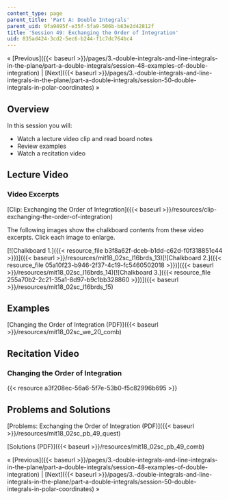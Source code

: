 ```yaml
---
content_type: page
parent_title: 'Part A: Double Integrals'
parent_uid: 9fa9495f-e35f-5fa9-506b-b63e2d42812f
title: 'Session 49: Exchanging the Order of Integration'
uid: 835ad424-3cd2-5ec6-b244-f1c7dc764bc4
---
```


« [Previous]({{< baseurl >}}/pages/3.-double-integrals-and-line-integrals-in-the-plane/part-a-double-integrals/session-48-examples-of-double-integration) | [Next]({{< baseurl >}}/pages/3.-double-integrals-and-line-integrals-in-the-plane/part-a-double-integrals/session-50-double-integrals-in-polar-coordinates) »

Overview
--------

In this session you will:

*   Watch a lecture video clip and read board notes
*   Review examples
*   Watch a recitation video

Lecture Video
-------------

### Video Excerpts

[Clip: Exchanging the Order of Integration]({{< baseurl >}}/resources/clip-exchanging-the-order-of-integration)

The following images show the chalkboard contents from these video excerpts. Click each image to enlarge.

[![Chalkboard 1.]({{< resource_file b3f8a62f-dceb-b1dd-c62d-f0f318851c44 >}})]({{< baseurl >}}/resources/mit18_02sc_l16brds_13)[![Chalkboard 2.]({{< resource_file 05a10f23-b946-2f37-4c19-fc5460502018 >}})]({{< baseurl >}}/resources/mit18_02sc_l16brds_14)[![Chalkboard 3.]({{< resource_file 255a70b2-2c21-35a1-8d97-b9c1bb328860 >}})]({{< baseurl >}}/resources/mit18_02sc_l16brds_15)

Examples
--------

[Changing the Order of Integration (PDF)]({{< baseurl >}}/resources/mit18_02sc_we_20_comb)

Recitation Video
----------------

### Changing the Order of Integration

{{< resource a3f208ec-56a6-5f7e-53b0-f5c82996b695 >}}

Problems and Solutions
----------------------

[Problems: Exchanging the Order of Integration (PDF)]({{< baseurl >}}/resources/mit18_02sc_pb_49_quest)

[Solutions (PDF)]({{< baseurl >}}/resources/mit18_02sc_pb_49_comb)

« [Previous]({{< baseurl >}}/pages/3.-double-integrals-and-line-integrals-in-the-plane/part-a-double-integrals/session-48-examples-of-double-integration) | [Next]({{< baseurl >}}/pages/3.-double-integrals-and-line-integrals-in-the-plane/part-a-double-integrals/session-50-double-integrals-in-polar-coordinates) »
